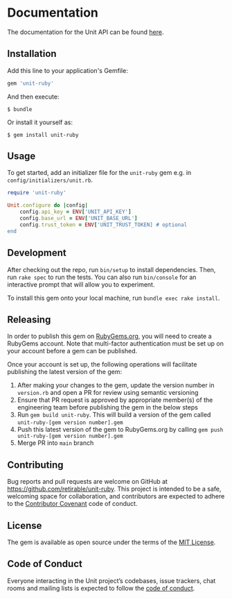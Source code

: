 # Documentation

The documentation for the Unit API can be found [here](https://docs.unit.co/).

## Installation

Add this line to your application's Gemfile:

```ruby
gem 'unit-ruby'
```

And then execute:

    $ bundle

Or install it yourself as:

    $ gem install unit-ruby

## Usage

To get started, add an initializer file for the `unit-ruby` gem e.g. in `config/initializers/unit.rb`.

```Ruby
require 'unit-ruby'

Unit.configure do |config|
    config.api_key = ENV['UNIT_API_KEY']
    config.base_url = ENV['UNIT_BASE_URL']
    config.trust_token = ENV['UNIT_TRUST_TOKEN] # optional
end

```

## Development

After checking out the repo, run `bin/setup` to install dependencies. Then, run `rake spec` to run the tests. You can also run `bin/console` for an interactive prompt that will allow you to experiment.

To install this gem onto your local machine, run `bundle exec rake install`.

## Releasing

In order to publish this gem on [RubyGems.org](https://rubygems.org/), you will need to create a RubyGems account. Note that multi-factor authentication must be set up on your account before a gem can be published.

Once your account is set up, the following operations will facilitate publishing the latest version of the gem:

1. After making your changes to the gem, update the version number in `version.rb` and open a PR for review using semantic versioning
2. Ensure that PR request is approved by appropriate member(s) of the engineering team before publishing the gem in the below steps
3. Run `gem build unit-ruby`. This will build a version of the gem called `unit-ruby-[gem version number].gem`
4. Push this latest version of the gem to RubyGems.org by calling `gem push unit-ruby-[gem version number].gem`
5. Merge PR into `main` branch

## Contributing

Bug reports and pull requests are welcome on GitHub at https://github.com/retirable/unit-ruby. This project is intended to be a safe, welcoming space for collaboration, and contributors are expected to adhere to the [Contributor Covenant](http://contributor-covenant.org) code of conduct.

## License

The gem is available as open source under the terms of the [MIT License](https://opensource.org/licenses/MIT).

## Code of Conduct

Everyone interacting in the Unit project’s codebases, issue trackers, chat rooms and mailing lists is expected to follow the [code of conduct](https://github.com/retirable/unit-ruby/blob/master/CODE_OF_CONDUCT.md).
